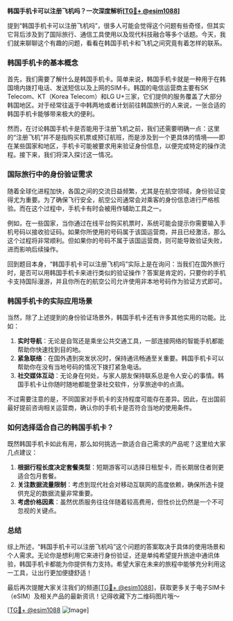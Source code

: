 **韩国手机卡可以注册飞机吗？一次深度解析[[TG💪+ @esim1088](https://t.me/s/esim1088)]**

提到“韩国手机卡可以注册飞机吗”，很多人可能会觉得这个问题有些奇怪，但其实它背后涉及到了国际旅行、通信工具使用以及现代科技融合等多个话题。今天，我们就来聊聊这个有趣的问题，看看在韩国手机卡和飞机之间究竟有着怎样的联系。

### 韩国手机卡的基本概念

首先，我们需要了解什么是韩国手机卡。简单来说，韩国手机卡就是一种用于在韩国境内拨打电话、发送短信以及上网的SIM卡。韩国的电信运营商主要有SK Telecom、KT（Korea Telecom）和LG U+三家，它们提供的服务覆盖了大部分韩国地区。对于经常往返于中韩两地或者计划前往韩国旅行的人来说，一张合适的韩国手机卡能够带来极大的便利。

然而，在讨论韩国手机卡是否能用于注册飞机之前，我们还需要明确一点：这里的“注册飞机”并不是指购买机票或预订航班，而是涉及到一个更具体的情境——即在某些国家和地区，手机卡可能被要求用来验证身份信息，以便完成特定的操作流程。接下来，我们将深入探讨这一情况。

### 国际旅行中的身份验证需求

随着全球化进程加快，各国之间的交流日益频繁，尤其是在航空领域，身份验证变得尤为重要。为了确保飞行安全，航空公司通常会对乘客的身份信息进行严格核验。而在这个过程中，手机卡有时会被用作辅助工具之一。

例如，在一些国家，当你通过在线平台购买机票时，系统可能会提示你需要输入手机号码以接收验证码。如果你所使用的号码属于该国运营商，并且已经激活，那么这个过程将非常顺利。但如果你的号码不属于该国运营商，则可能导致验证失败，进而影响后续操作。

回到题目本身，“韩国手机卡可以注册飞机吗”实际上是在询问：当我们在国外旅行时，是否可以用韩国手机卡来进行类似的验证操作？答案是肯定的，只要你的手机卡支持国际漫游，并且你所在的航空公司允许使用非本地号码作为验证方式即可。

### 韩国手机卡的实际应用场景

当然，除了上述提到的身份验证场景外，韩国手机卡还有许多其他实用的功能。比如：

1. **实时导航**：无论是自驾还是乘坐公共交通工具，一部连接网络的智能手机都能帮助你快速找到目的地。
2. **紧急联络**：在国外遇到突发状况时，保持通讯畅通至关重要。韩国手机卡可以帮助你在没有当地号码的情况下拨打紧急电话。
3. **社交媒体互动**：无论身在何处，与家人朋友保持联系总是令人安心的事情。韩国手机卡让你随时随地都能登录社交软件，分享旅途中的点滴。

不过需要注意的是，不同国家对手机卡的支持程度可能存在差异。因此，在出国前最好提前咨询相关运营商，确认你的手机卡是否符合当地的使用条件。

### 如何选择适合自己的韩国手机卡？

既然韩国手机卡如此有用，那么如何挑选一款适合自己需求的产品呢？这里给大家几点建议：

1. **根据行程长度决定套餐类型**：短期游客可以选择日租型卡，而长期居住者则更适合包月套餐。
2. **关注数据流量限制**：考虑到现代社会对移动互联网的高度依赖，确保所选卡提供充足的数据流量非常重要。
3. **考虑价格因素**：虽然优质服务往往伴随着较高费用，但性价比仍然是一个不可忽视的关键点。

### 总结

综上所述，“韩国手机卡可以注册飞机吗”这个问题的答案取决于具体的使用场景和个人需求。无论你是想利用它来进行身份验证，还是单纯希望提升旅途中通讯体验，韩国手机卡都能为你提供有力支持。希望大家在未来的旅程中能够充分利用这一工具，让出行更加便捷舒适！

最后再次提醒大家关注我们的频道[[TG💪+ @esim1088](https://t.me/s/esim1088)]，获取更多关于电子SIM卡（eSIM）及相关产品的最新资讯！记得收藏下方二维码图片哦～

[[TG💪+ @esim1088](https://t.me/s/esim1088) ![Image](https://i.postimg.cc/4NQfJmqS/Snipaste-2025-05-13-00-14-12.png)]